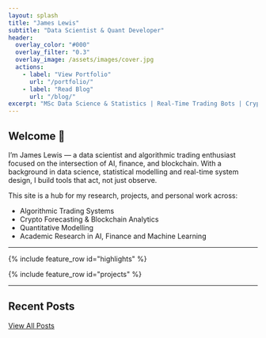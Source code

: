 ```yaml
---
layout: splash
title: "James Lewis"
subtitle: "Data Scientist & Quant Developer"
header:
  overlay_color: "#000"
  overlay_filter: "0.3"
  overlay_image: /assets/images/cover.jpg
  actions:
    - label: "View Portfolio"
      url: "/portfolio/"
    - label: "Read Blog"
      url: "/blog/"
excerpt: "MSc Data Science & Statistics | Real-Time Trading Bots | Crypto Forecasting | Machine Learning | Blockchain Analytics"
---
```


## Welcome 👋

I’m James Lewis — a data scientist and algorithmic trading enthusiast focused on the intersection of AI, finance, and blockchain. With a background in data science, statistical modelling and real-time system design, I build tools that act, not just observe.

This site is a hub for my research, projects, and personal work across:

- Algorithmic Trading Systems  
- Crypto Forecasting & Blockchain Analytics  
- Quantitative Modelling  
- Academic Research in AI, Finance and Machine Learning

---

{% include feature_row id="highlights" %}

{% include feature_row id="projects" %}

---

## Recent Posts

[View All Posts](/blog/)

